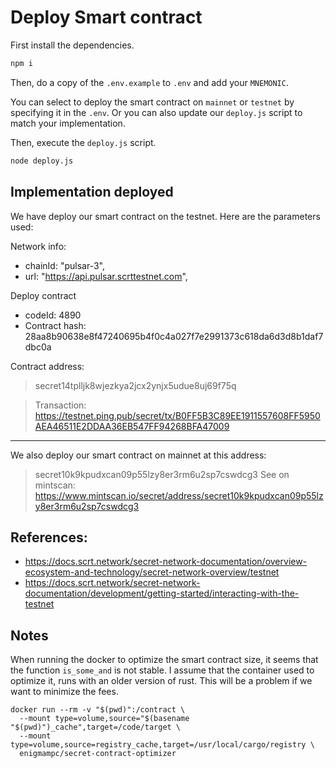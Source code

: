 
# Deploy Smart contract

First install the dependencies.

```bash
npm i
```

Then, do a copy of the `.env.example` to `.env` and add your `MNEMONIC`. 

You can select to deploy the smart contract on `mainnet` or `testnet` by specifying it in the `.env`. Or you can also update our `deploy.js` script to match your implementation. 

Then, execute the `deploy.js` script.

```bash
node deploy.js
```


## Implementation deployed

We have deploy our smart contract on the testnet. Here are the parameters used:

Network info:
- chainId: "pulsar-3",
- url: "https://api.pulsar.scrttestnet.com",
  
Deploy contract
- codeId:  4890
- Contract hash: 28aa8b90638e8f47240695b4f0c4a027f7e2991373c618da6d3d8b1daf7dbc0a

Contract address:
> secret14tplljk8wjezkya2jcx2ynjx5udue8uj69f75q

> Transaction: https://testnet.ping.pub/secret/tx/B0FF5B3C89EE1911557608FF5950AEA46511E2DDAA36EB547FF94268BFA47009


-----------

We also deploy our smart contract on mainnet at this address: 
> secret10k9kpudxcan09p55lzy8er3rm6u2sp7cswdcg3
> See on mintscan: https://www.mintscan.io/secret/address/secret10k9kpudxcan09p55lzy8er3rm6u2sp7cswdcg3


## References:

- https://docs.scrt.network/secret-network-documentation/overview-ecosystem-and-technology/secret-network-overview/testnet
- https://docs.scrt.network/secret-network-documentation/development/getting-started/interacting-with-the-testnet


## Notes

When running the docker to optimize the smart contract size, it seems that the function `is_some_and` is not stable. I assume that the container used to optimize it, runs with an older version of rust. 
This will be a problem if we want to minimize the fees.

```
docker run --rm -v "$(pwd)":/contract \
  --mount type=volume,source="$(basename "$(pwd)")_cache",target=/code/target \
  --mount type=volume,source=registry_cache,target=/usr/local/cargo/registry \
  enigmampc/secret-contract-optimizer  
```